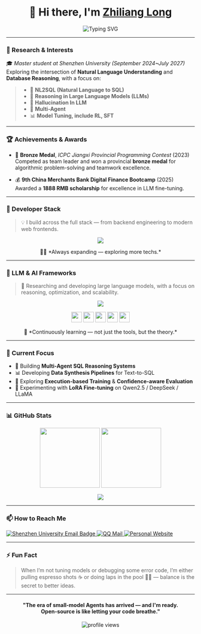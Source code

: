 <!-- Profile Header -->
<h1 align="center">👋 Hi there, I'm <a href="https://chinastark.github.io/selfintro/">Zhiliang Long</a></h1>

<!-- Dynamic typing headline -->
<p align="center">
  <img src="https://readme-typing-svg.demolab.com?font=Fira+Code&weight=500&size=20&pause=1200&center=true&vCenter=true&width=880&lines=Building+intelligent+agents+for+the+next+generation+of+LLMs...;Less+is+more:+small-model+agents+%26+open-source;NL2SQL+%7C+Reasoning+Reliability" alt="Typing SVG" />
</p>

---

### 🧠 Research & Interests

🎓 *Master student at Shenzhen University (September 2024~July 2027)*  
Exploring the intersection of **Natural Language Understanding** and **Database Reasoning**, with a focus on:
> - 🧩 **NL2SQL (Natural Language to SQL)**
> - 🧮 **Reasoning in Large Language Models (LLMs)**
> - 🧰 **Hallucination In LLM**
> - 🧱 **Multi-Agent**
> - 📊 **Model Tuning, include RL, SFT**

---

### 🏆 Achievements & Awards

- 🥉 **Bronze Medal**, *ICPC Jiangxi Provincial Programming Contest* (2023)  
  Competed as team leader and won a provincial **bronze medal** for algorithmic problem-solving and teamwork excellence.

- 💰 **9th China Merchants Bank Digital Finance Bootcamp** (2025)  
  Awarded a **1888 RMB scholarship** for excellence in LLM fine-tuning.
---

### 🧰 Developer Stack
<!-- 🧰 Developer Stack -->

> 💡 I build across the full stack — from backend engineering to modern web frontends.

<p align="center">
  <img src="https://skillicons.dev/icons?i=c,cpp,java,python,vue,js,html,css,spring,mysql,redis,docker,linux,git&perline=18" />
</p>

<p align="center">
  🧑‍💻 *Always expanding — exploring more techs.*
</p>

---

### 🤖 LLM & AI Frameworks
<!-- 🤖 LLM & AI Frameworks -->

> 🧠 Researching and developing large language models, with a focus on reasoning, optimization, and scalability.

<p align="center">
  <img src="https://skillicons.dev/icons?i=pytorch,anaconda&perline=10" />
</p>

<p align="center">
  <img src="https://img.shields.io/badge/DeepSpeed-0078D4?style=for-the-badge&logo=Microsoft&logoColor=white" height="28" />
  <img src="https://img.shields.io/badge/vLLM-000000?style=for-the-badge&logo=UCBerkeley&logoColor=white" height="28" />
  <img src="https://img.shields.io/badge/LlamaFactory-1a1a1a?style=for-the-badge&logo=llamafactory&logoColor=white" height="28" />
  <img src="https://img.shields.io/badge/Unsloth-00C4B3?style=for-the-badge&logo=unsloth&logoColor=white" height="28" />
  <img src="https://img.shields.io/badge/VeRL-00C4B3?style=for-the-badge&logo=bytedance&logoColor=white" height="28" />
</p>

<p align="center">
  🌱 *Continuously learning — not just the tools, but the theory.*
</p>


---

### 🚀 Current Focus
- 🤖 Building **Multi-Agent SQL Reasoning Systems**
- 📊 Developing **Data Synthesis Pipelines** for Text-to-SQL
- 🧠 Exploring **Execution-based Training** & **Confidence-aware Evaluation**
- 🔬 Experimenting with **LoRA Fine-tuning** on Qwen2.5 / DeepSeek / LLaMA

---

### 📊 GitHub Stats

<p align="center">
  <img src="https://github-readme-stats.vercel.app/api?username=ChinaStark&show_icons=true&theme=tokyonight&hide_border=true" height="160" />
  <img src="https://github-readme-stats.vercel.app/api/top-langs/?username=ChinaStark&layout=compact&theme=tokyonight&hide_border=true" height="160" />
</p>

<p align="center">
  <img src="https://github-profile-trophy.vercel.app/?username=ChinaStark&theme=onedark&no-frame=true&no-bg=true&row=1&column=6" />
</p>

---

### 📫 How to Reach Me
<p align="left">
  <!-- SZU mail -->
  <a href="mailto:2410103062@mails.szu.edu.cn">
    <img src="https://img.shields.io/badge/Shenzhen%20University-%23B30000?style=for-the-badge&logo=data:image/png;base64,iVBORw0KGgoAAAANSUhEUgAAACAAAAAgCAMAAABEpIrGAAAARVBMVEUAAAD///////////////////////////////////////////////////////////////////9cXGsuAAAAI3RSTlMAEBAgICg8QEBAT1BQUVFRYmNjZGRkbW1ub3Bwc3NzdHV1dpzvWgAAAHtJREFUeNqN0EsSgCAMBMBPi6YJxv3fKEXG4hE+IhOK1fQCCY1EtFd6eUym4CNOhgy7a7J6OLZBgIpg5JKq5gOqKFXZ8Xkek1zqPnpVn+Y5KTVKkUYO0Rxg4pQxg4ZQxQ4pQxw5pQxA5rQxQ6pA1TwA4+IDhAH7FSz0QAAAABJRU5ErkJggg==&logoColor=white&labelColor=7A0C0C" alt="Shenzhen University Email Badge" />
  </a>
  
  <!-- QQ mail -->
  <a href="mailto:3099234061@qq.com">
    <img src="https://img.shields.io/badge/QQ%20Mail-12B7F5?style=for-the-badge&logo=tencentqq&logoColor=white" alt="QQ Mail" />
  </a>

  <!-- Personal Website -->
  <a href="https://chinastark.github.io/selfintro/" target="_blank">
    <img src="https://img.shields.io/badge/Personal%20Website-24292F?style=for-the-badge&logo=github&logoColor=white" alt="Personal Website" />
  </a>
</p>




---

### ⚡ Fun Fact
> When I’m not tuning models or debugging some error code, I’m either pulling espresso shots ☕ or doing laps in the pool 🏊‍♂️ — balance is the secret to better ideas. 

---

<h4 align="center">
  "The era of small-model Agents has arrived — and I'm ready.<br>
  Open-source is like letting your code breathe."
</h4>

<p align="center">
  <img src="https://komarev.com/ghpvc/?username=ChinaStark&label=Profile%20Views&color=0e75b6&style=flat" alt="profile views" />
</p>

